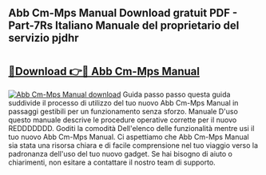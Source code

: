 ## Abb Cm-Mps Manual Download gratuit PDF - Part-7Rs Italiano Manuale del proprietario del servizio pjdhr

# <h2><a href="http://dfd3rf2.blite.top/?on=Abb+Cm-Mps+Manual">🔗Download 👉🔴 Abb Cm-Mps Manual</a></h2>

[![Abb Cm-Mps Manual download](https://i.imgur.com/lujVjoI.png)](http://dfd3rf2.blite.top/?on=Abb+Cm-Mps+Manual)
Guida passo passo questa guida suddivide il processo di utilizzo del tuo nuovo Abb Cm-Mps Manual in passaggi gestibili per un funzionamento senza sforzo. Manuale D'uso questo manuale descrive le procedure operative corrette per il nuovo REDDDDDDD. Goditi la comodità Dell'elenco delle funzionalità mentre usi il tuo nuovo Abb Cm-Mps Manual. Ci aspettiamo che Abb Cm-Mps Manual sia stata una risorsa chiara e di facile comprensione nel tuo viaggio verso la padronanza dell'uso del tuo nuovo gadget. Se hai bisogno di aiuto o chiarimenti, non esitare a contattare il nostro team di supporto.
